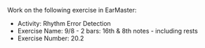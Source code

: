 Work on the following exercise in EarMaster:
- Activity: Rhythm Error Detection
- Exercise Name: 9/8 - 2 bars: 16th & 8th notes - including rests
- Exercise Number: 20.2
